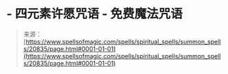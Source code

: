 <!--yml

category: 未分类

date: 2024-06-12 19:03:58

-->

# -   四元素许愿咒语 - 免费魔法咒语

> 来源：[https://www.spellsofmagic.com/spells/spiritual_spells/summon_spells/20835/page.html#0001-01-01](https://www.spellsofmagic.com/spells/spiritual_spells/summon_spells/20835/page.html#0001-01-01)
